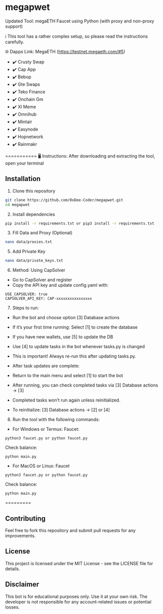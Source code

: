 # megapwet



Updated Tool: megaETH Faucet using Python (with proxy and non-proxy support)

ℹ️ This tool has a rather complex setup, so please read the instructions carefully.

🌐 Dapps Link: MegaETH (https://testnet.megaeth.com/#5)

- ✔️ Crusty Swap
- ✔️ Cap App
- ✔️ Bebop
- ✔️ Gte Swaps
- ✔️ Teko Finance
- ✔️ Onchain Gm
- ✔️ Xl Meme
- ✔️ Omnihub
- ✔️ Mintair
- ✔️ Easynode
- ✔️ Hopnetwork
- ✔️ Rainmakr

===========
🖥 Instructions: After downloading and extracting the tool, open your terminal
## Installation

1. Clone this repository

```bash
git clone https://github.com/0xDee-Coder/megapwet.git
cd megapwet
```
2. Install dependencies
```bash
pip install -r requirements.txt or pip3 install -r requirements.txt
```
3. Fill Data and Proxy (Optional)

```bash
nano data/proxies.txt
```
5. Add Private Key
```bash
nano data/private_keys.txt
```
6. Method: Using CapSolver
- Go to CapSolver and register
- Copy the API key and update config.yaml with:
```
USE_CAPSOLVER: true
CAPSOLVER_API_KEY: CAP-xxxxxxxxxxxxxxxx
```

7. Steps to run:
- Run the bot and choose option [3] Database actions
- If it’s your first time running: Select [1] to create the database
- If you have new wallets, use [5] to update the DB
- Use [4] to update tasks in the bot whenever tasks.py is changed

- This is important! Always re-run this after updating tasks.py.

- After task updates are complete:
- Return to the main menu and select [1] to start the bot
- After running, you can check completed tasks via [3] Database actions → [3]
- Completed tasks won’t run again unless reinitialized.
- To reinitialize: [3] Database actions → [2] or [4]

8. Run the tool with the following commands:
- For Windows or Termux: Faucet:
```
python3 faucet.py or python faucet.py
```
Check balance: 
```
python main.py
```
- For MacOS or Linux: Faucet
```
python3 faucet.py or python faucet.py
```
Check balance: 
```
python main.py
```

=========
## Contributing

Feel free to fork this repository and submit pull requests for any improvements.

## License

This project is licensed under the MIT License - see the LICENSE file for details.

## Disclaimer

This bot is for educational purposes only. Use it at your own risk. The developer is not responsible for any account-related issues or potential losses.
